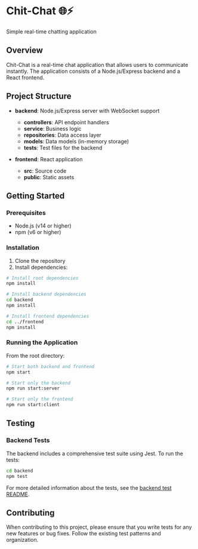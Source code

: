 # Chit-Chat 🌐⚡

Simple real-time chatting application

## Overview

Chit-Chat is a real-time chat application that allows users to communicate instantly. The application consists of a Node.js/Express backend and a React frontend.

## Project Structure

- **backend**: Node.js/Express server with WebSocket support
  - **controllers**: API endpoint handlers
  - **service**: Business logic
  - **repositories**: Data access layer
  - **models**: Data models (in-memory storage)
  - **__tests__**: Test files for the backend

- **frontend**: React application
  - **src**: Source code
  - **public**: Static assets

## Getting Started

### Prerequisites

- Node.js (v14 or higher)
- npm (v6 or higher)

### Installation

1. Clone the repository
2. Install dependencies:

```bash
# Install root dependencies
npm install

# Install backend dependencies
cd backend
npm install

# Install frontend dependencies
cd ../frontend
npm install
```

### Running the Application

From the root directory:

```bash
# Start both backend and frontend
npm start

# Start only the backend
npm run start:server

# Start only the frontend
npm run start:client
```

## Testing

### Backend Tests

The backend includes a comprehensive test suite using Jest. To run the tests:

```bash
cd backend
npm test
```

For more detailed information about the tests, see the [backend test README](backend/__tests__/README.md).

## Contributing

When contributing to this project, please ensure that you write tests for any new features or bug fixes. Follow the existing test patterns and organization.
